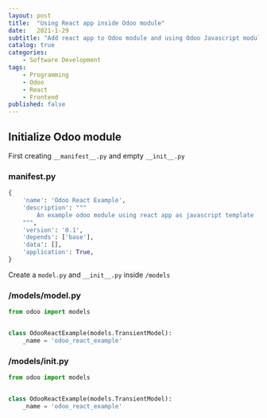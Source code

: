 ```yaml
---
layout: post
title:  "Using React app inside Odoo module"
date:   2021-1-29
subtitle: "Add react app to Odoo module and using Odoo Javascript modules"
catalog: true
categories:
    - Software Development
tags:
    - Programming
    - Odoo
    - React
    - Frontend
published: false
---
```


## Initialize Odoo module

First creating `__manifest__.py` and empty `__init__.py`

### __manifest__.py

``` Python
{
    'name': 'Odoo React Example',
    'description': """
        An example odoo module using react app as javascript template
    """,
    'version': '0.1',
    'depends': ['base'],
    'data': [],
    'application': True,
}
```

Create a `model.py` and `__init__.py`  inside `/models`

### /models/model.py

``` python
from odoo import models


class OdooReactExample(models.TransientModel):
    _name = 'odoo_react_example'
```

### /models/__init__.py

``` python
from odoo import models


class OdooReactExample(models.TransientModel):
    _name = 'odoo_react_example'
```
